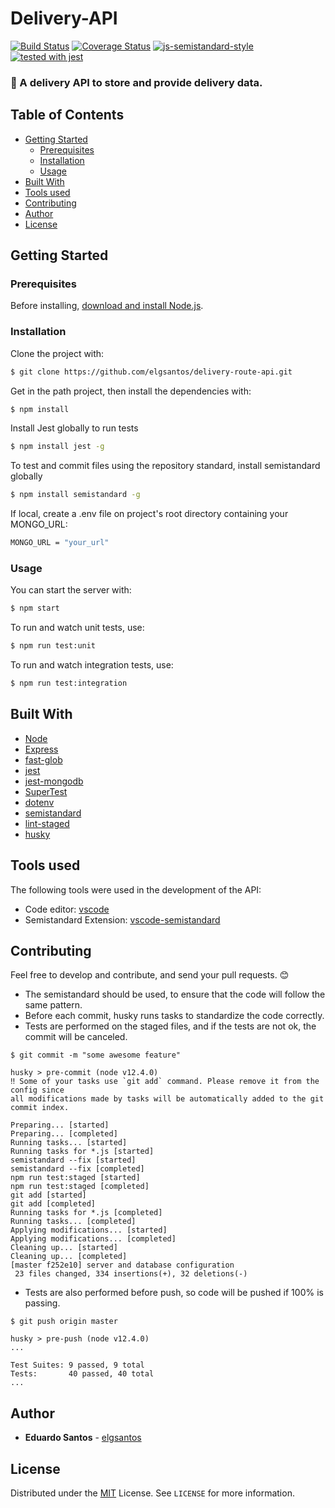 # Delivery-API
[![Build Status](https://travis-ci.com/elgsantos/delivery-api.svg?branch=master)](https://travis-ci.com/elgsantos/delivery-api)
[![Coverage Status](https://coveralls.io/repos/github/elgsantos/delivery-api/badge.svg?branch=master)](https://coveralls.io/github/elgsantos/delivery-api?branch=master)
[![js-semistandard-style](https://img.shields.io/badge/code%20style-semistandard-brightgreen.svg?style=flat-square)](https://github.com/standard/semistandard)
[![tested with jest](https://img.shields.io/badge/tested_with-jest-99424f.svg)](https://github.com/facebook/jest)

### :truck: A delivery API to store and provide delivery data.

## Table of Contents
- [Getting Started](#getting-started)
  * [Prerequisites](#prerequisites)
  * [Installation](#installation)
  * [Usage](#usage)
- [Built With](#built-with)
- [Tools used](#tools-used)
- [Contributing](#contributing)
- [Author](#author)
- [License](#license)

## Getting Started

### Prerequisites

Before installing, [download and install Node.js](https://nodejs.org/en/download/).

### Installation

Clone the project with:

```sh
$ git clone https://github.com/elgsantos/delivery-route-api.git
```

Get in the path project, then install the dependencies with:

```sh
$ npm install
```

Install Jest globally to run tests

```sh
$ npm install jest -g
```

To test and commit files using the repository standard, install semistandard globally

```sh
$ npm install semistandard -g
```

If local, create a .env file on project's root directory containing your MONGO_URL:
```sh
MONGO_URL = "your_url"
```

### Usage

You can start the server with:

```sh
$ npm start
```

To run and watch unit tests, use: 

```sh
$ npm run test:unit
```

To run and watch integration tests, use: 

```sh
$ npm run test:integration
```

## Built With

- [Node](https://nodejs.org/en/)
- [Express](https://expressjs.com/pt-br/)
- [fast-glob](https://github.com/mrmlnc/fast-glob)
- [jest](https://github.com/facebook/jest)
- [jest-mongodb](https://github.com/shelfio/jest-mongodb)
- [SuperTest](https://github.com/visionmedia/supertest)
- [dotenv](https://www.npmjs.com/package/dotenv)
- [semistandard](https://github.com/standard/semistandard)
- [lint-staged](https://github.com/okonet/lint-staged)
- [husky](https://github.com/typicode/husky)

## Tools used

The following tools were used in the development of the API:

- Code editor: [vscode](https://marketplace.visualstudio.com/vscode)
- Semistandard Extension: [vscode-semistandard](https://marketplace.visualstudio.com/items?itemName=flet.vscode-semistandard)

## Contributing

Feel free to develop and contribute, and send your pull requests. :blush:

* The semistandard should be used, to ensure that the code will follow the same pattern.
* Before each commit, husky runs tasks to standardize the code correctly.
* Tests are performed on the staged files, and if the tests are not ok, the commit will be canceled.

```
$ git commit -m "some awesome feature"

husky > pre-commit (node v12.4.0)
‼ Some of your tasks use `git add` command. Please remove it from the config since 
all modifications made by tasks will be automatically added to the git commit index.

Preparing... [started]
Preparing... [completed]
Running tasks... [started]
Running tasks for *.js [started]
semistandard --fix [started]
semistandard --fix [completed]
npm run test:staged [started]
npm run test:staged [completed]
git add [started]
git add [completed]
Running tasks for *.js [completed]
Running tasks... [completed]
Applying modifications... [started]
Applying modifications... [completed]
Cleaning up... [started]
Cleaning up... [completed]
[master f252e10] server and database configuration
 23 files changed, 334 insertions(+), 32 deletions(-)
```

* Tests are also performed before push, so code will be pushed if 100% is passing.
```
$ git push origin master

husky > pre-push (node v12.4.0)
...

Test Suites: 9 passed, 9 total
Tests:       40 passed, 40 total
...
```

## Author
* **Eduardo Santos** - [elgsantos](https://github.com/elgsantos/)

## License

Distributed under the [MIT](https://choosealicense.com/licenses/mit/) License. See `LICENSE` for more information.
